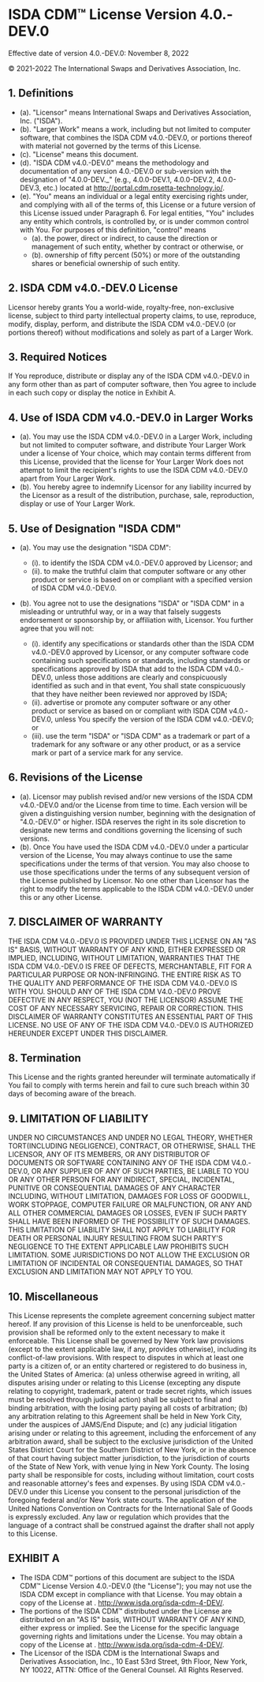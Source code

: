 # ISDA CDM™ License Version 4.0.-DEV.0

Effective date of version 4.0.-DEV.0: November 8, 2022

© 2021-2022 The International Swaps and Derivatives Association, Inc.

## 1. Definitions

- (a).  "Licensor" means International Swaps and Derivatives Association,
Inc. ("ISDA").
- (b).  "Larger Work" means a work, including but not limited to computer
software, that combines the ISDA CDM v4.0.-DEV.0, or portions thereof with
material not governed by the terms of this License.
- (c).  "License" means this document.
- (d).  "ISDA CDM v4.0.-DEV.0" means the methodology and documentation of any
version 4.0.-DEV.0 or sub-version with the designation of "4.0.0-DEV._" (e.g.,
4.0.0-DEV.1, 4.0.0-DEV.2, 4.0.0-DEV.3, etc.) located at
<http://portal.cdm.rosetta-technology.io/>.
- (e).  "You" means an individual or a legal entity exercising rights under,
and complying with all of the terms of, this License or a future
version of this License issued under Paragraph 6. For legal
entities, "You" includes any entity which controls, is controlled
by, or is under common control with You. For purposes of this
definition, "control" means 
  - (a). the power, direct or indirect, to
  cause the direction or management of such entity, whether by
  contract or otherwise, or 
  - (b). ownership of fifty percent (50%) or
  more of the outstanding shares or beneficial ownership of such
  entity.

## 2. ISDA CDM v4.0.-DEV.0 License

Licensor hereby grants You a world-wide, royalty-free, non-exclusive 
license, subject to third party intellectual property claims, to use, 
reproduce, modify, display, perform, and distribute the ISDA CDM v4.0.-DEV.0 
(or portions thereof) without modifications and solely as part of a 
Larger Work.

## 3. Required Notices

If You reproduce, distribute or display any of the ISDA CDM v4.0.-DEV.0 in any
form other than as part of computer software, then You agree to include
in each such copy or display the notice in Exhibit A.

## 4. Use of ISDA CDM v4.0.-DEV.0 in Larger Works

- (a).  You may use the ISDA CDM v4.0.-DEV.0 in a Larger Work, including but not
limited to computer software, and distribute Your Larger Work under
a license of Your choice, which may contain terms different from
this License, provided that the license for Your Larger Work does
not attempt to limit the recipient's rights to use the ISDA CDM v4.0.-DEV.0
apart from Your Larger Work.
- (b).  You hereby agree to indemnify Licensor for any liability incurred by
the Licensor as a result of the distribution, purchase, sale,
reproduction, display or use of Your Larger Work.

## 5. Use of Designation "ISDA CDM"

- (a). You may use the designation "ISDA CDM":

  - (i).  to identify the ISDA CDM v4.0.-DEV.0 approved by Licensor; and
  - (ii). to make the truthful claim that computer software or any other
  product or service is based on or compliant with a specified version
  of ISDA CDM v4.0.-DEV.0.

- (b). You agree not to use the designations "ISDA" or "ISDA CDM" in a
misleading or untruthful way, or in a way that falsely suggests
endorsement or sponsorship by, or affiliation with, Licensor. You
further agree that you will not:

  - (i).  identify any specifications or standards other than the ISDA CDM
  v4.0.-DEV.0 approved by Licensor, or any computer software code containing
  such specifications or standards, including standards or
  specifications approved by ISDA that add to the ISDA CDM v4.0.-DEV.0,
  unless those additions are clearly and conspicuously identified as
  such and in that event, You shall state conspicuously that they have
  neither been reviewed nor approved by ISDA;
  - (ii). advertise or promote any computer software or any other product or
  service as based on or compliant with ISDA CDM v4.0.-DEV.0, unless You
  specify the version of the ISDA CDM v4.0.-DEV.0; or
  - (iii). use the term "ISDA" or "ISDA CDM" as a trademark or part of a
  trademark for any software or any other product, or as a service
  mark or part of a service mark for any service.

## 6. Revisions of the License

- (a).  Licensor may publish revised and/or new versions of the ISDA CDM
v4.0.-DEV.0 and/or the License from time to time. Each version will be
given a distinguishing version number, beginning with the
designation of "4.0.-DEV.0" or higher. ISDA reserves the right in its sole
discretion to designate new terms and conditions governing the
licensing of such versions.
- (b).  Once You have used the ISDA CDM v4.0.-DEV.0 under a particular version of
the License, You may always continue to use the same specifications
under the terms of that version. You may also choose to use those
specifications under the terms of any subsequent version of the
License published by Licensor. No one other than Licensor has the
right to modify the terms applicable to the ISDA CDM v4.0.-DEV.0 under this
or any other License.

## 7. DISCLAIMER OF WARRANTY

THE ISDA CDM V4.0.-DEV.0 IS PROVIDED UNDER THIS LICENSE ON AN "AS IS" BASIS,
WITHOUT WARRANTY OF ANY KIND, EITHER EXPRESSED OR IMPLIED, INCLUDING,
WITHOUT LIMITATION, WARRANTIES THAT THE ISDA CDM V4.0.-DEV.0 IS FREE OF
DEFECTS, MERCHANTABLE, FIT FOR A PARTICULAR PURPOSE OR NON-INFRINGING.
THE ENTIRE RISK AS TO THE QUALITY AND PERFORMANCE OF THE ISDA CDM V4.0.-DEV.0
IS WITH YOU. SHOULD ANY OF THE ISDA CDM V4.0.-DEV.0 PROVE DEFECTIVE IN ANY
RESPECT, YOU (NOT THE LICENSOR) ASSUME THE COST OF ANY NECESSARY
SERVICING, REPAIR OR CORRECTION. THIS DISCLAIMER OF WARRANTY CONSTITUTES
AN ESSENTIAL PART OF THIS LICENSE. NO USE OF ANY OF THE ISDA CDM V4.0.-DEV.0 IS
AUTHORIZED HEREUNDER EXCEPT UNDER THIS DISCLAIMER.

## 8. Termination

This License and the rights granted hereunder will terminate
automatically if You fail to comply with terms herein and fail to cure
such breach within 30 days of becoming aware of the breach.

## 9. LIMITATION OF LIABILITY

UNDER NO CIRCUMSTANCES AND UNDER NO LEGAL THEORY, WHETHER TORT(INCLUDING
NEGLIGENCE), CONTRACT, OR OTHERWISE, SHALL THE LICENSOR, ANY OF ITS
MEMBERS, OR ANY DISTRIBUTOR OF DOCUMENTS OR SOFTWARE CONTAINING ANY OF
THE ISDA CDM V4.0.-DEV.0, OR ANY SUPPLIER OF ANY OF SUCH PARTIES, BE LIABLE TO
YOU OR ANY OTHER PERSON FOR ANY INDIRECT, SPECIAL, INCIDENTAL, PUNITIVE
OR CONSEQUENTIAL DAMAGES OF ANY CHARACTER INCLUDING, WITHOUT LIMITATION,
DAMAGES FOR LOSS OF GOODWILL, WORK STOPPAGE, COMPUTER FAILURE OR
MALFUNCTION, OR ANY AND ALL OTHER COMMERCIAL DAMAGES OR LOSSES, EVEN IF
SUCH PARTY SHALL HAVE BEEN INFORMED OF THE POSSIBILITY OF SUCH DAMAGES.
THIS LIMITATION OF LIABILITY SHALL NOT APPLY TO LIABILITY FOR DEATH OR
PERSONAL INJURY RESULTING FROM SUCH PARTY'S NEGLIGENCE TO THE EXTENT
APPLICABLE LAW PROHIBITS SUCH LIMITATION. SOME JURISDICTIONS DO NOT
ALLOW THE EXCLUSION OR LIMITATION OF INCIDENTAL OR CONSEQUENTIAL
DAMAGES, SO THAT EXCLUSION AND LIMITATION MAY NOT APPLY TO YOU.

## 10. Miscellaneous

This License represents the complete agreement concerning subject matter
hereof. If any provision of this License is held to be unenforceable,
such provision shall be reformed only to the extent necessary to make it
enforceable. This License shall be governed by New York law provisions
(except to the extent applicable law, if any, provides otherwise),
including its conflict-of-law provisions. With respect to disputes in
which at least one party is a citizen of, or an entity chartered or
registered to do business in, the United States of America: (a) unless
otherwise agreed in writing, all disputes arising under or relating to
this License (excepting any dispute relating to copyright, trademark,
patent or trade secret rights, which issues must be resolved through
judicial action) shall be subject to final and binding arbitration, with
the losing party paying all costs of arbitration; (b) any arbitration
relating to this Agreement shall be held in New York City, under the
auspices of JAMS/End Dispute; and (c) any judicial litigation arising
under or relating to this agreement, including the enforcement of any
arbitration award, shall be subject to the exclusive jurisdiction of the
United States District Court for the Southern District of New York, or
in the absence of that court having subject matter jurisdiction, to the
jurisdiction of courts of the State of New York, with venue lying in New
York County. The losing party shall be responsible for costs, including
without limitation, court costs and reasonable attorney's fees and
expenses. By using ISDA CDM v4.0.-DEV.0 under this License you consent to the
personal jurisdiction of the foregoing federal and/or New York state
courts. The application of the United Nations Convention on Contracts
for the International Sale of Goods is expressly excluded. Any law or
regulation which provides that the language of a contract shall be
construed against the drafter shall not apply to this License.

## EXHIBIT A

- The ISDA CDM™ portions of this document are subject to the ISDA CDM™
    License Version 4.0.-DEV.0 (the "License"); you may not use the ISDA CDM
    except in compliance with that License. You may obtain a copy of the
    License at . <http://www.isda.org/isda-cdm-4-DEV/>.
- The portions of the ISDA CDM™ distributed under the License are
    distributed on an "AS IS" basis, WITHOUT WARRANTY OF ANY KIND,
    either express or implied. See the License for the specific language
    governing rights and limitations under the License. You may obtain a
    copy of the License at . <http://www.isda.org/isda-cdm-4-DEV/>.
- The Licensor of the ISDA CDM is the International Swaps and
    Derivatives Association, Inc., 10 East 53rd Street, 9th Floor, New
    York, NY 10022, ATTN: Office of the General Counsel. All Rights
    Reserved.
    